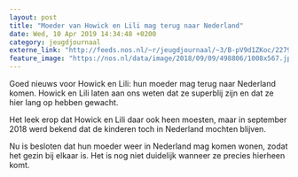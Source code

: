 ```yaml
---
layout: post
title: "Moeder van Howick en Lili mag terug naar Nederland"
date: Wed, 10 Apr 2019 14:34:48 +0200
category: jeugdjournaal
externe_link: "http://feeds.nos.nl/~r/jeugdjournaal/~3/B-pV9d1ZKoc/2279843"
feature_image: "https://nos.nl/data/image/2018/09/09/498806/1008x567.jpg"
---
```


<p>Goed nieuws voor Howick en Lili: hun moeder mag terug naar Nederland komen. Howick en Lili laten aan ons weten dat ze superblij zijn en dat ze hier lang op hebben gewacht.</p>
<p>Het leek erop dat Howick en Lili daar ook heen moesten, maar in september 2018 werd bekend dat de kinderen toch in Nederland mochten blijven.</p>
<p>Nu is besloten dat hun moeder weer in Nederland mag komen wonen, zodat het gezin bij elkaar is. Het is nog niet duidelijk wanneer ze precies hierheen komt.</p><img src="http://feeds.feedburner.com/~r/jeugdjournaal/~4/B-pV9d1ZKoc" height="1" width="1" alt=""/>
